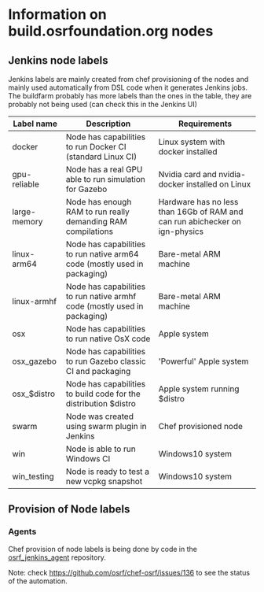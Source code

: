 # Information on build.osrfoundation.org nodes

## Jenkins node labels

Jenkins labels are mainly created from chef provisioning of the nodes and mainly
used automatically from DSL code when it generates Jenkins jobs. The buildfarm
probably has more labels than the ones in the table, they are probably not being
used (can check this in the Jenkins UI)

| Label name | Description | Requirements |
| -------- | ----------- | ------------ |
| docker   | Node has capabilities to run Docker CI (standard Linux CI) | Linux system with docker installed |
| gpu-reliable | Node has a real GPU able to run simulation for Gazebo | Nvidia card and nvidia-docker installed on Linux |
| large-memory  | Node has enough RAM to run really demanding RAM compilations | Hardware has no less than 16Gb of RAM and can run abichecker on ign-physics |
| linux-arm64 | Node has capabilities to run native arm64 code (mostly used in packaging) | Bare-metal ARM machine |
| linux-armhf | Node has capabilities to run native armhf code (mostly used in packaging) | Bare-metal ARM machine |
| osx | Node has capabilities to run native OsX code | Apple system |
| osx_gazebo | Node has capabilities to run Gazebo classic CI and packaging | 'Powerful' Apple system |
| osx\_$distro | Node has capabilities to build code for the distribution $distro | Apple system running $distro |
| swarm | Node was created using swarm plugin in Jenkins | Chef provisioned node |
| win | Node is able to run Windows CI | Windows10 system |
| win_testing | Node is ready to test a new vcpkg snapshot | Windows10 system |

## Provision of Node labels

### Agents

Chef provision of node labels is being done by code in the [osrf_jenkins_agent](https://github.com/osrf/osrf_jenkins_agent/)
repository.

Note: check https://github.com/osrf/chef-osrf/issues/136 to see the status of the automation.
